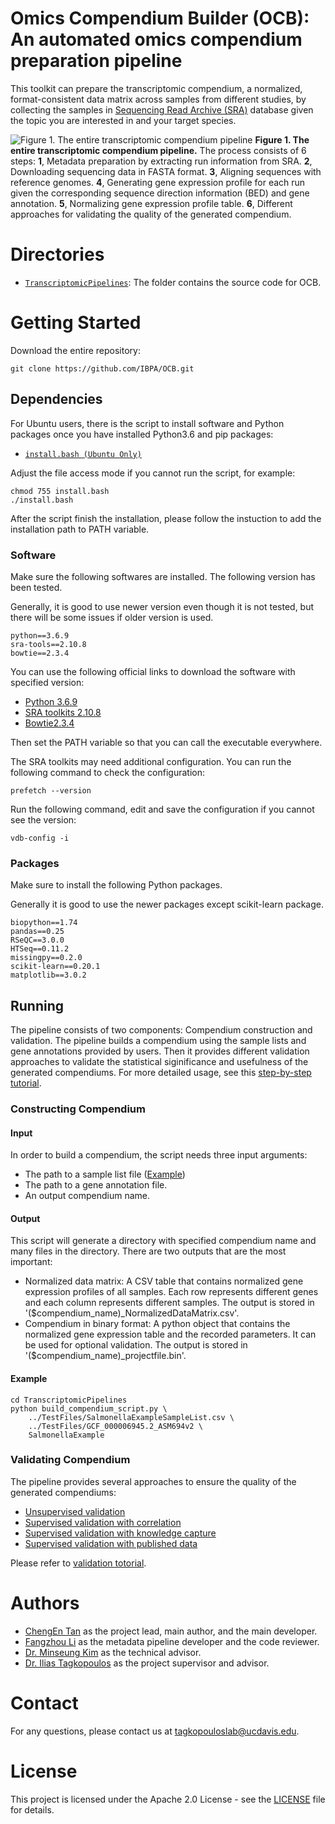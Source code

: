 # Omics Compendium Builder (OCB): An automated omics compendium preparation pipeline

This toolkit can prepare the transcriptomic compendium, a normalized, format-consistent data matrix across samples from different studies, by collecting the samples in <a href="https://www.ncbi.nlm.nih.gov/sra">Sequencing Read Archive (SRA)</a> database given the topic you are interested in and your target species.

![Figure 1. The entire transcriptomic compendium pipeline](./images/Figure1.png)
**Figure 1. The entire transcriptomic compendium pipeline.** The process consists of 6 steps: **1**, Metadata preparation by extracting run information from SRA. **2**, Downloading sequencing data in FASTA format. **3**, Aligning sequences with reference genomes. **4**, Generating gene expression profile for each run given the corresponding sequence direction information (BED) and gene annotation. **5**, Normalizing gene expression profile table. **6**, Different approaches for validating the quality of the generated compendium.

# Directories
- [`TranscriptomicPipelines`](./TranscriptomicPipelines): The folder contains the source code for OCB.

# Getting Started

Download the entire repository:
```
git clone https://github.com/IBPA/OCB.git
```

## Dependencies

For Ubuntu users, there is the script to install software and Python packages once you have installed Python3.6 and <a herf="https://pypi.org/project/pip/">pip</a> packages:
- [`install.bash (Ubuntu Only)`](./install.bash)

Adjust the file access mode if you cannot run the script, for example:
```
chmod 755 install.bash
./install.bash
```

After the script finish the installation, please follow the instuction to add the installation path to PATH variable.


### Software

Make sure the following softwares are installed. The following version has been tested. 

Generally, it is good to use newer version even though it is not tested, but there will be some issues if older version is used.
```
python==3.6.9
sra-tools==2.10.8
bowtie==2.3.4
```

You can use the following official links to download the software with specified version:
- <a href="https://www.python.org/downloads/release/python-369/">Python 3.6.9</a>
- <a href="https://ftp-trace.ncbi.nlm.nih.gov/sra/sdk/2.10.8/">SRA toolkits 2.10.8</a>
- <a href="https://sourceforge.net/projects/bowtie-bio/files/bowtie2/2.3.4/">Bowtie2.3.4</a>

Then set the PATH variable so that you can call the executable everywhere.

The SRA toolkits may need additional configuration. You can run the following command to check the configuration:
```
prefetch --version
```

Run the following command, edit and save the configuration if you cannot see the version:
```
vdb-config -i
```

### Packages

Make sure to install the following Python packages.

Generally it is good to use the newer packages except scikit-learn package.
```
biopython==1.74
pandas==0.25
RSeQC==3.0.0
HTSeq==0.11.2
missingpy==0.2.0
scikit-learn==0.20.1
matplotlib==3.0.2
```

## Running

The pipeline consists of two components: Compendium construction and validation. The pipeline builds a compendium using the sample lists and gene annotations provided by users. Then it provides different validation approaches to validate the statistical siginificance and usefulness of the generated compendiums. For more detailed usage, see this [step-by-step tutorial](./TranscriptomicPipelines/README.md).

### Constructing Compendium

#### Input

In order to build a compendium, the script needs three input arguments:
- The path to a sample list file ([Example](./TestFiles/SalmonellaExampleSampleList.csv))
- The path to a gene annotation file.
- An output compendium name.

#### Output

This script will generate a directory with specified compendium name and many files in the directory. There are two outputs that are the most important:
- Normalized data matrix: A CSV table that contains normalized gene expression profiles of all samples. Each row represents different genes and each column represents different samples. The output is stored in '($compendium_name)_NormalizedDataMatrix.csv'.
- Compendium in binary format: A python object that contains the normalized gene expression table and the recorded parameters. It can be used for optional validation. The output is stored in '($compendium_name)_projectfile.bin'.


#### Example
```
cd TranscriptomicPipelines
python build_compendium_script.py \
    ../TestFiles/SalmonellaExampleSampleList.csv \
    ../TestFiles/GCF_000006945.2_ASM694v2 \
    SalmonellaExample
```

### Validating Compendium

The pipeline provides several approaches to ensure the quality of the generated compendiums:
- [Unsupervised validation](./TranscriptomicPipelines/VALIDATION.md)
- [Supervised validation with correlation](./TranscriptomicPipelines/VALIDATION.md#an-supervised-approach----correlation-validation)
- [Supervised validation with knowledge capture](./TranscriptomicPipelines/VALIDATION.md#an-supervised-approach----knowledge-capture-validation)
- [Supervised validation with published data](./TranscriptomicPipelines/VALIDATION.md#an-supervised-approach----published-data-comparison)

Please refer to [validation totorial](./TranscriptomicPipelines/VALIDATION.md).

# Authors

- [ChengEn Tan](https://github.com/bigghost2054) as the project lead, main author, and the main developer.
- [Fangzhou Li](https://github.com/fangzhouli) as the metadata pipeline developer and the code reviewer.
- [Dr. Minseung Kim](https://github.com/minseven) as the technical advisor.
- [Dr. Ilias Tagkopoulos](https://github.com/itagkopoulos) as the project supervisor and advisor.

<!-- TODO if we want to list more detailed contact info like ChengEn's. -->
# Contact

For any questions, please contact us at tagkopouloslab@ucdavis.edu.

<!-- # Citation

TODO -->

# License

This project is licensed under the Apache 2.0 License - see the [LICENSE](./LICENSE) file for details.

<!-- If we have any. -->
<!-- # Acknowledgements

TODO -->

<!-- # References

<ol>
	<li>Langmead, B. & Salzberg, S. L. Fast gapped-read alignment with Bowtie 2. Nat Methods 9, 357–9 (2012).</li>
	<li>Anders, S., Pyl, P. T. & Huber, W. HTSeq--a Python framework to work with high-throughput sequencing data. Bioinformatics 31, 166–9 (2015).</li>
	<li>Guimera, R. V. bcbio-nextgen: Automated, distributed next-gen sequencing pipeline. EMBnet. journal 17, 30 (2011).</li>
	<li>Stein, L. Generic feature format version 3 (GFF3). Seq. Ontol. Proj 1, (2013).</li>
	<li>Cock, P. J. A., Fields, C. J., Goto, N., Heuer, M. L. & Rice, P. M. The Sanger FASTQ file format for sequences with quality scores, and the Solexa/Illumina FASTQ variants. Nucleic Acids Res 38, 1767–1771 (2010).</li>
	<li>Kodama, Y., Shumway, M. & Leinonen, R. The Sequence Read Archive: explosive growth of sequencing data. Nucleic acids research 40, D54–D56 (2011).</li>
	<li>Cock, P. J. et al. Biopython: freely available Python tools for computational molecular biology and bioinformatics. Bioinformatics 25, 1422–1423 (2009).</li>
	<li>Lipman, D. J. & Pearson, W. R. Rapid and sensitive protein similarity searches. Science 227, 1435–1441 (1985).</li>
	<li>Wang, L., Wang, S. & Li, W. RSeQC: quality control of RNA-seq experiments. Bioinformatics 28, 2184–5 (2012).</li>
	<li>Yoo, A. B., Jette, M. A. & Grondona, M. Slurm: Simple linux utility for resource management. in Workshop on Job Scheduling Strategies for Parallel Processing 44–60 (Springer, 2003).</li>
	<li>Li, H. et al. The sequence alignment/map format and SAMtools. Bioinformatics 25, 2078–2079 (2009).</li>
	<li>Stekhoven, D. J. & Buhlmann, P. MissForest--non-parametric missing value imputation for mixed-type data. Bioinformatics 28, 112–8 (2012).</li>
	<li>Massey Jr, F. J. The Kolmogorov-Smirnov test for goodness of fit. Journal of the American statistical Association 46, 68–78 (1951).</li>
	<li>Benesty, J., Chen, J., Huang, Y. & Cohen, I. Pearson correlation coefficient. in Noise reduction in speech processing 1–4 (Springer, 2009).</li>
	<li>Hauke, J. & Kossowski, T. Comparison of values of Pearson’s and Spearman’s correlation coefficients on the same sets of data. Quaestiones geographicae 30, 87–93 (2011).</li>
	<li>Kroger, C. et al. An infection-relevant transcriptomic compendium for Salmonella enterica Serovar Typhimurium. Cell Host Microbe 14, 683–95 (2013).</li>
	<li>Colgan, A. M. et al. The Impact of 18 Ancestral and Horizontally-Acquired Regulatory Proteins upon the Transcriptome and sRNA Landscape of Salmonella enterica serovar Typhimurium. PLoS Genet 12, e1006258 (2016).</li>
</ol> -->
